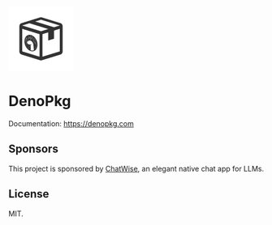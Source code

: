 <!-- markdownlint-disable MD041 -->

![denopkg](./static/denopkg.png)

# DenoPkg

Documentation: https://denopkg.com

## Sponsors

This project is sponsored by [ChatWise](https://chatwise.app?ref=denopkg_gh), an elegant native chat app for LLMs.

## License

MIT.
